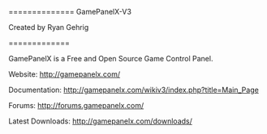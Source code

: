 ==============
GamePanelX-V3

Created by Ryan Gehrig

=============

GamePanelX is a Free and Open Source Game Control Panel.


Website: http://gamepanelx.com/

Documentation: http://gamepanelx.com/wikiv3/index.php?title=Main_Page

Forums: http://forums.gamepanelx.com/

Latest Downloads: http://gamepanelx.com/downloads/
